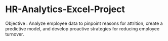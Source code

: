 # HR-Analytics-Excel-Project
Objective : Analyze employee data to pinpoint reasons for attrition, create a predictive model, and develop proactive strategies for reducing employee turnover.
